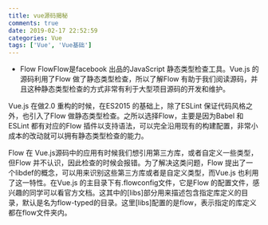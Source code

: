 ```yaml
---
title: vue源码揭秘
comments: true
date: 2019-02-17 22:52:59
categories: Vue
tags: ['Vue', 'Vue基础']
---
```


* Flow
FlowFlow是facebook 出品的JavaScript 静态类型检查工具。Vue.js 的源码利用了Flow 做了静态类型检查，所以了解Flow 有助于我们阅读源码，并且这种静态类型检查的方式非常有利于大型项目源码的开发和维护。

Vue.js 在做2.0 重构的时候，在ES2015 的基础上，除了ESLint 保证代码风格之外，也引入了Flow 做静态类型检查。之所以选择Flow，主要是因为Babel 和ESLint 都有对应的Flow 插件以支持语法，可以完全沿用现有的构建配置，非常小成本的改动就可以拥有静态类型检查的能力。

Flow 在 Vue.js源码中的应用有时候我们想引用第三方库，或者自定义一些类型，但Flow 并不认识，因此检查的时候会报错。为了解决这类问题，Flow 提出了一个libdef的概念，可以用来识别这些第三方库或者是自定义类型，而Vue.js 也利用了这一特性。在Vue.js 的主目录下有.flowconfig文件，它是Flow 的配置文件，感兴趣的同学可以看官方文档。这其中的[libs]部分用来描述包含指定库定义的目录，默认是名为flow-typed的目录。这里[libs]配置的是flow，表示指定的库定义都在flow文件夹内。
